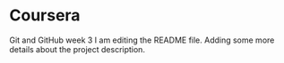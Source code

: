 # Coursera
Git and GitHub week 3
I am editing the README file. Adding some more details about the project description.
